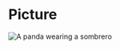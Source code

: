 # Picture
![A panda wearing a sombrero](https://thumbs.dreamstime.com/z/big-panda-bamboo-bear-portrait-sombrero-mexican-hat-face-cute-animal-head-mascot-character-180116939.jpg)

